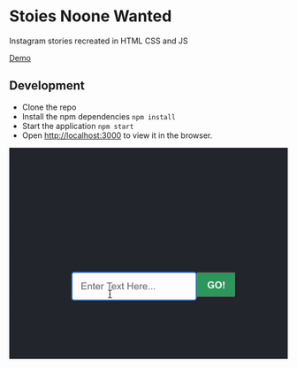 # Stoies Noone Wanted

Instagram stories recreated in HTML CSS and JS

[Demo](https://react-typewriter.netlify.app/)

## Development 

- Clone the repo 
- Install the npm dependencies `npm install`
- Start the application `npm start`
- Open [http://localhost:3000](http://localhost:3000) to view it in the browser. 


![Screenshot](https://github.com/chrislaughlin/react-type-writer/blob/master/demo.gif?raw=true)
